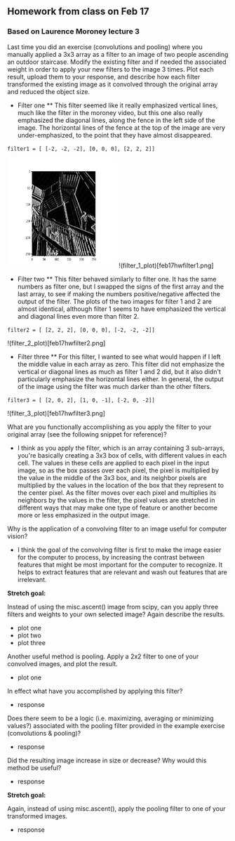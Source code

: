 ## Homework from class on Feb 17
### Based on Laurence Moroney lecture 3

Last time you did an exercise (convolutions and pooling) where you manually applied a 3x3 array as a filter to an image of two people ascending an outdoor staircase. 
Modify the existing filter and if needed the associated weight in order to apply your new filters to the image 3 times. 
Plot each result, upload them to your response, and describe how each filter transformed the existing image as it convolved through the original array and reduced the object size.

* Filter one
** This filter seemed like it really emphasized vertical lines, much like the filter in the moroney video, but this one also really emphasized the diagonal lines, along the fence in the left side of the image. The horizontal lines of the fence at the top of the image are very under-emphasized, to the point that they have almost disappeared. 

``` 
filter1 = [ [-2, -2, -2], [0, 0, 0], [2, 2, 2]] 
```

<img src="./feb17hwfilter1.png" width="250" height="250" />
!(filter_1_plot)[feb17hwfilter1.png]


* Filter two
** This filter behaved similarly to filter one. It has the same numbers as filter one, but I swapped the signs of the first array and the last array, to see if making the numbers positive/negative affected the output of the filter. The plots of the two images for filter 1 and 2 are almost identical, although filter 1 seems to have emphasized the vertical and diagonal lines even more than filter 2. 

```
filter2 = [ [2, 2, 2], [0, 0, 0], [-2, -2, -2]]
```

!(filter_2_plot)[feb17hwfilter2.png]

* Filter three
** For this filter, I wanted to see what would happen if I left the middle value in each array as zero. This filter did not emphasize the vertical or diagonal lines as much as filter 1 and 2 did, but it also didn't particularly emphasize the horizontal lines either. In general, the output of the image using the filter was much darker than the other filters. 

```
filter3 = [ [2, 0, 2], [1, 0, -1], [-2, 0, -2]]
```

!(filter_3_plot)[feb17hwfilter3.png]

What are you functionally accomplishing as you apply the filter to your original array (see the following snippet for reference)? 

* I think as you apply the filter, which is an array containing 3 sub-arrays, you're basically creating a 3x3 box of cells, with different values in each cell. The values in these cells are applied to each pixel in the input image, so as the box passes over each pixel, the pixel is multiplied by the value in the middle of the 3x3 box, and its neighbor pixels are multiplied by the values in the location of the box that they represent to the center pixel. As the filter moves over each pixel and multiplies its neighbors by the values in the filter, the pixel values are stretched in different ways that may make one type of feature or another become more or less emphasized in the output image. 

Why is the application of a convolving filter to an image useful for computer vision? 

* I think the goal of the convolving filter is first to make the image easier for the computer to process, by increasing the contrast between features that might be most important for the computer to recognize. It helps to extract features that are relevant and wash out features that are irrelevant.

**Stretch goal:**

Instead of using the misc.ascent() image from scipy, can you apply three filters and weights to your own selected image? Again describe the results.

* plot one
* plot two
* plot three

Another useful method is pooling. Apply a 2x2 filter to one of your convolved images, and plot the result. 

* plot one

In effect what have you accomplished by applying this filter? 

* response

Does there seem to be a logic (i.e. maximizing, averaging or minimizing values?) associated with the pooling filter provided in the example exercise (convolutions & pooling)? 

* response

Did the resulting image increase in size or decrease? Why would this method be useful? 

* response

**Stretch goal:**

Again, instead of using misc.ascent(), apply the pooling filter to one of your transformed images.

* response
